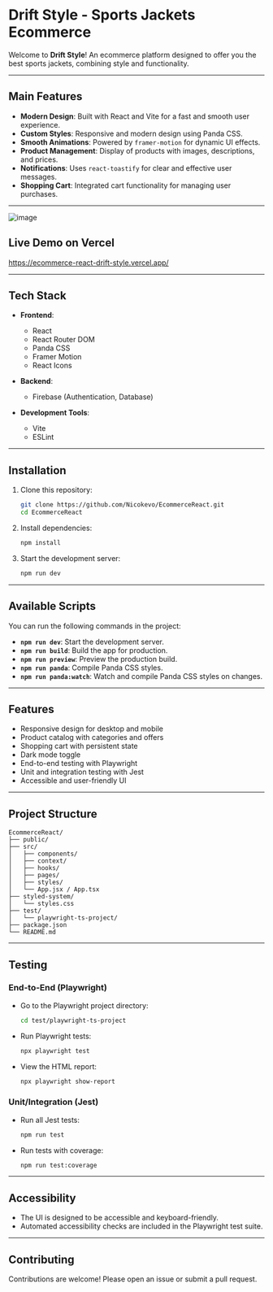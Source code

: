 # Drift Style - Sports Jackets Ecommerce

Welcome to **Drift Style**! An ecommerce platform designed to offer you the best sports jackets, combining style and functionality.

---

## **Main Features**

- **Modern Design**: Built with React and Vite for a fast and smooth user experience.
- **Custom Styles**: Responsive and modern design using Panda CSS.
- **Smooth Animations**: Powered by `framer-motion` for dynamic UI effects.
- **Product Management**: Display of products with images, descriptions, and prices.
- **Notifications**: Uses `react-toastify` for clear and effective user messages.
- **Shopping Cart**: Integrated cart functionality for managing user purchases.

---

![image](https://github.com/user-attachments/assets/6c389e2a-de20-49e6-9f4b-524a64f0a334)

## **Live Demo on Vercel**
https://ecommerce-react-drift-style.vercel.app/

---

## **Tech Stack**

- **Frontend**:
  - React
  - React Router DOM
  - Panda CSS
  - Framer Motion
  - React Icons

- **Backend**:
  - Firebase (Authentication, Database)

- **Development Tools**:
  - Vite
  - ESLint

---

## **Installation**

1. Clone this repository:
   ```bash
   git clone https://github.com/Nicokevo/EcommerceReact.git
   cd EcommerceReact
   ```

2. Install dependencies:
   ```bash
   npm install
   ```

3. Start the development server:
   ```bash
   npm run dev
   ```

---

## **Available Scripts**

You can run the following commands in the project:

- **`npm run dev`**: Start the development server.
- **`npm run build`**: Build the app for production.
- **`npm run preview`**: Preview the production build.
- **`npm run panda`**: Compile Panda CSS styles.
- **`npm run panda:watch`**: Watch and compile Panda CSS styles on changes.

---

## **Features**

- Responsive design for desktop and mobile
- Product catalog with categories and offers
- Shopping cart with persistent state
- Dark mode toggle
- End-to-end testing with Playwright
- Unit and integration testing with Jest
- Accessible and user-friendly UI

---

## **Project Structure**

```
EcommerceReact/
├── public/
├── src/
│   ├── components/
│   ├── context/
│   ├── hooks/
│   ├── pages/
│   ├── styles/
│   └── App.jsx / App.tsx
├── styled-system/
│   └── styles.css
├── test/
│   └── playwright-ts-project/
├── package.json
└── README.md
```

---

## **Testing**

### End-to-End (Playwright)

- Go to the Playwright project directory:
  ```bash
  cd test/playwright-ts-project
  ```
- Run Playwright tests:
  ```bash
  npx playwright test
  ```
- View the HTML report:
  ```bash
  npx playwright show-report
  ```

### Unit/Integration (Jest)

- Run all Jest tests:
  ```bash
  npm run test
  ```
- Run tests with coverage:
  ```bash
  npm run test:coverage
  ```

---

## **Accessibility**

- The UI is designed to be accessible and keyboard-friendly.
- Automated accessibility checks are included in the Playwright test suite.

---

## **Contributing**

Contributions are welcome! Please open an issue or submit a pull request.

